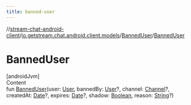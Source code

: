 ```yaml
---
title: banned-user
---
```

//[stream-chat-android-client](../../../index.md)/[io.getstream.chat.android.client.models](../index.md)/[BannedUser](index.md)/[BannedUser](BannedUser.md)



# BannedUser  
[androidJvm]  
Content  
fun [BannedUser](BannedUser.md)(user: [User](../User/index.md), bannedBy: [User](../User/index.md)?, channel: [Channel](../Channel/index.md)?, createdAt: [Date](https://developer.android.com/reference/kotlin/java/util/Date.html)?, expires: [Date](https://developer.android.com/reference/kotlin/java/util/Date.html)?, shadow: [Boolean](https://kotlinlang.org/api/latest/jvm/stdlib/kotlin/-boolean/index.html), reason: [String](https://kotlinlang.org/api/latest/jvm/stdlib/kotlin/-string/index.html)?)  



